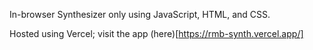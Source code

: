 In-browser Synthesizer only using JavaScript, HTML, and CSS.

Hosted using Vercel; visit the app (here)[https://rmb-synth.vercel.app/]